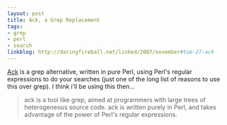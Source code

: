 ```yaml
---
layout: post
title: Ack, a Grep Replacement
tags:
- grep
- perl
- search
linkblog: http://daringfireball.net/linked/2007/november#tue-27-ack
---
```


[Ack](http://petdance.com/ack/) is a grep alternative, written in pure Perl, using Perl's regular
expressions to do your searches (just one of the long list of reasons to use this over grep). I think
i'll be using this then...

> ack is a tool like grep, aimed at programmers with large trees of
> heterogeneous source code. ack is written purely in Perl, and takes
> advantage of the power of Perl's regular expressions.
